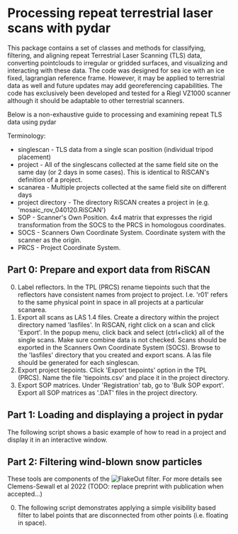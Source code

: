 # Processing repeat terrestrial laser scans with pydar

This package contains a set of classes and methods for classifying, filtering, and aligning repeat Terrestrial Laser Scanning (TLS) data, converting pointclouds to irregular or gridded surfaces, and visualizing and interacting with these data. The code was designed for sea ice with an ice fixed, lagrangian reference frame. However, it may be applied to terrestrial data as well and future updates may add georeferencing capabilities. The code has exclusively been developed and tested for a Riegl VZ1000 scanner although it should be adaptable to other terrestrial scanners.

Below is a non-exhaustive guide to processing and examining repeat TLS data using pydar

Terminology:
+ singlescan - TLS data from a single scan position (individual tripod placement)
+ project - All of the singlescans collected at the same field site on the same day (or 2 days in some cases). This is identical to RiSCAN's definition of a project.
+ scanarea - Multiple projects collected at the same field site on different days
+ project directory - The directory RiSCAN creates a project in (e.g. 'mosaic_rov_040120.RiSCAN')
+ SOP - Scanner's Own Position. 4x4 matrix that expresses the rigid transformation from the SOCS to the PRCS in homologous coordinates.
+ SOCS - Scanners Own Coordinate System. Coordinate system with the scanner as the origin.
+ PRCS - Project Coordinate System.

## Part 0: Prepare and export data from RiSCAN
0. Label reflectors. In the TPL (PRCS) rename tiepoints such that the reflectors have consistent names from project to project. I.e. 'r01' refers to the same physical point in space in all projects at a particular scanarea.
1. Export all scans as LAS 1.4 files. Create a directory within the project directory named 'lasfiles'. In RiSCAN, right click on a scan and click 'Export'. In the popup menu, click back and select (ctrl+click) all of the single scans. Make sure combine data is not checked. Scans should be exported in the Scanners Own Coordinate System (SOCS). Browse to the 'lasfiles' directory that you created and export scans. A las file should be generated for each singlescan.
2. Export project tiepoints. Click 'Export tiepoints' option in the TPL (PRCS). Name the file 'tiepoints.csv' and place it in the project directory.
3. Export SOP matrices. Under 'Registration' tab, go to 'Bulk SOP export'. Export all SOP matrices as '.DAT' files in the project directory.

## Part 1: Loading and displaying a project in pydar
The following script shows a basic example of how to read in a project and display it in an interactive window.

## Part 2: Filtering wind-blown snow particles
These tools are components of the ![FlakeOut](https://doi.org/10.5281/zenodo.5657286) filter. For more details see Clemens-Sewall et al 2022 (TODO: replace preprint with publication when accepted...)

0. The following script demonstrates applying a simple visibility based filter to label points that are disconnected from other points (i.e. floating in space).